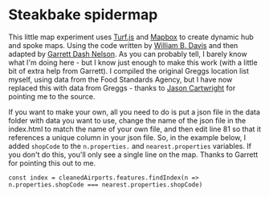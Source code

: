 # Steakbake spidermap 

This little map experiment uses [Turf.js](https://turfjs.org/) and [Mapbox](https://www.mapbox.com/) to create dynamic hub and spoke maps. Using the code written by [William B. Davis](https://twitter.com/willy_maps) and then adapted by [Garrett Dash Nelson](https://twitter.com/en_dash). As you can probably tell, I barely know what I'm doing here - but I know just enough to make this work (with a little bit of extra help from Garrett). I compiled the original Greggs location list myself, using data from the Food Standards Agency, but I have now replaced this with data from Greggs - thanks to [Jason Cartwright](https://twitter.com/jasoncartwright) for pointing me to the source.

If you want to make your own, all you need to do is put a json file in the data folder with data you want to use, change the name of the json file in the index.html to match the name of your own file, and then edit line 81 so that it references a unique column in your json file. So, in the example below, I added `shopCode` to the `n.properties.` and `nearest.properties` variables. If you don't do this, you'll only see a single line on the map. Thanks to Garrett for pointing this out to me.

`const index = cleanedAirports.features.findIndex(n => n.properties.shopCode === nearest.properties.shopCode)`
